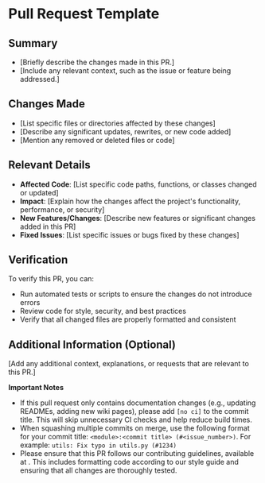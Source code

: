 # Pull Request Template

## Summary

* [Briefly describe the changes made in this PR.]
* [Include any relevant context, such as the issue or feature being addressed.]

## Changes Made

* [List specific files or directories affected by these changes]
* [Describe any significant updates, rewrites, or new code added]
* [Mention any removed or deleted files or code]

## Relevant Details

* **Affected Code**: [List specific code paths, functions, or classes changed or updated]
* **Impact**: [Explain how the changes affect the project's functionality, performance, or security]
* **New Features/Changes**: [Describe new features or significant changes added in this PR]
* **Fixed Issues**: [List specific issues or bugs fixed by these changes]

## Verification

To verify this PR, you can:

* Run automated tests or scripts to ensure the changes do not introduce errors
* Review code for style, security, and best practices
* Verify that all changed files are properly formatted and consistent

## Additional Information (Optional)

[Add any additional context, explanations, or requests that are relevant to this PR.]

**Important Notes**

* If this pull request only contains documentation changes (e.g., updating
READMEs, adding new wiki pages), please add `[no ci]` to the commit title.
This will skip unnecessary CI checks and help reduce build times.
* When squashing multiple commits on merge, use the following format for
your commit title: `<module>:<commit title> (#<issue_number>)`. For example: `utils: Fix typo in utils.py (#1234)`
* Please ensure that this PR follows our contributing guidelines, available at [](README.md). This includes formatting code according to our style guide and ensuring that all changes are thoroughly tested.
